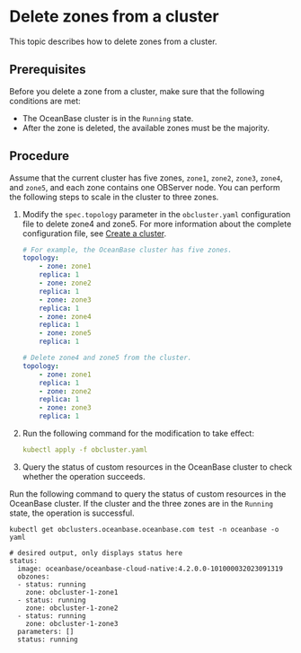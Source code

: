 # Delete zones from a cluster

This topic describes how to delete zones from a cluster.

## Prerequisites

Before you delete a zone from a cluster, make sure that the following conditions are met:

* The OceanBase cluster is in the `Running` state.
* After the zone is deleted, the available zones must be the majority.

## Procedure

Assume that the current cluster has five zones, `zone1`, `zone2`, `zone3`, `zone4`, and `zone5`, and each zone contains one OBServer node. You can perform the following steps to scale in the cluster to three zones.

1. Modify the `spec.topology` parameter in the `obcluster.yaml` configuration file to delete zone4 and zone5. For more information about the complete configuration file, see [Create a cluster](../200.create-cluster.md).

   ```yaml
   # For example, the OceanBase cluster has five zones.
   topology:
       - zone: zone1
       replica: 1
       - zone: zone2
       replica: 1
       - zone: zone3
       replica: 1
       - zone: zone4
       replica: 1
       - zone: zone5
       replica: 1

   # Delete zone4 and zone5 from the cluster.
   topology:
       - zone: zone1
       replica: 1
       - zone: zone2
       replica: 1
       - zone: zone3
       replica: 1

   ```

2. Run the following command for the modification to take effect:

   ```yaml
   kubectl apply -f obcluster.yaml
   ```

3. Query the status of custom resources in the OceanBase cluster to check whether the operation succeeds.

Run the following command to query the status of custom resources in the OceanBase cluster. If the cluster and the three zones are in the `Running` state, the operation is successful.

```shell
kubectl get obclusters.oceanbase.oceanbase.com test -n oceanbase -o yaml

# desired output, only displays status here
status:
  image: oceanbase/oceanbase-cloud-native:4.2.0.0-101000032023091319
  obzones:
  - status: running
    zone: obcluster-1-zone1
  - status: running
    zone: obcluster-1-zone2
  - status: running
    zone: obcluster-1-zone3
  parameters: []
  status: running
```
